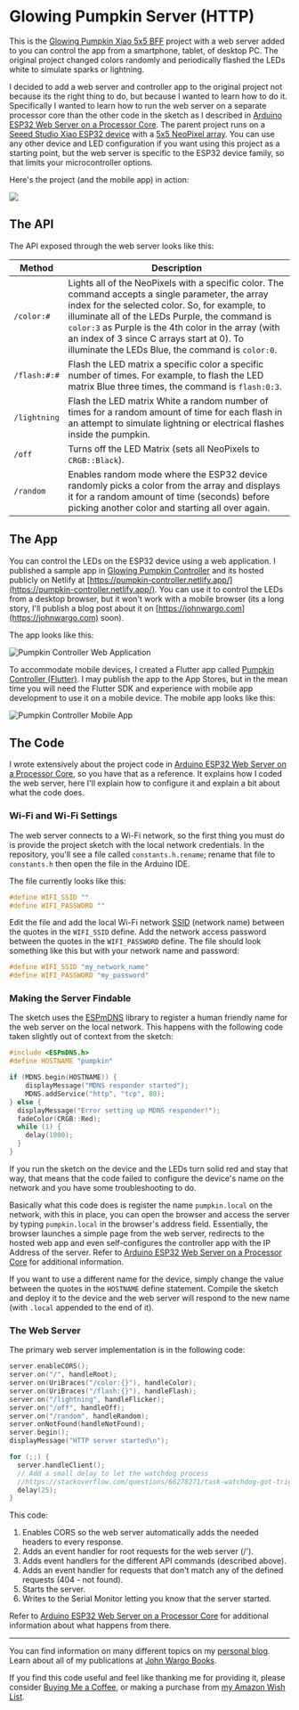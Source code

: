 # Glowing Pumpkin Server (HTTP)

This is the [Glowing Pumpkin Xiao 5x5 BFF](https://github.com/johnwargo/glowing-pumpkin-xiao-bff) project with a web server added to you can control the app from a smartphone, tablet, of desktop PC. The original project changed colors randomly and periodically flashed the LEDs white to simulate sparks or lightning. 

I decided to add a web server and controller app to the original project not because its the right thing to do, but because I wanted to learn how to do it. Specifically I wanted to learn how to run the web server on a separate processor core than the other code in the sketch as I described in [Arduino ESP32 Web Server on a Processor Core](https://johnwargo.com/posts/2023/arduino-esp32-web-server-on-a-processor-core/). The parent project runs on a [Seeed Studio Xiao ESP32 device](https://www.seeedstudio.com/xiao-series-page) with a [5x5 NeoPixel array](https://www.adafruit.com/product/5646). You can use any other device and LED configuration if you want using this project as a starting point, but the web server is specific to the ESP32 device family, so that limits your microcontroller options. 

Here's the project (and the mobile app) in action:

[![](images/thumbnail.jpg)](https://youtube.com/shorts/BMP7LUCIwN0)

## The API

The API exposed through the web server looks like this:

| Method       | Description |
| ------------ | ----------- |
| `/color:#`   | Lights all of the NeoPixels with a specific color. The command accepts a single parameter, the array index for the selected color. So, for example, to illuminate all of the LEDs Purple, the command is `color:3` as Purple is the 4th color in the array (with an index of 3 since C arrays start at 0). To illuminate the LEDs Blue, the command is `color:0`. |
| `/flash:#:#` | Flash the LED matrix a specific color a specific number of times. For example, to flash the LED matrix Blue three times, the command is `flash:0:3`. |
| `/lightning` | Flash the LED matrix White a random number of times for a random amount of time for each flash in an attempt to simulate lightning or electrical flashes inside the pumpkin. |
| `/off`       | Turns off the LED Matrix (sets all NeoPixels to `CRGB::Black`). |
| `/random`    | Enables random mode where the ESP32 device randomly picks a color from the array and displays it for a random amount of time (seconds) before picking another color and starting all over again. |

## The App

You can control the LEDs on the ESP32 device using a web application. I published a sample app in [Glowing Pumpkin Controller](https://github.com/johnwargo/glowing-pumpkin-controller-html/tree/main) and its hosted publicly on Netlify at [https://pumpkin-controller.netlify.app/](https://pumpkin-controller.netlify.app/). You can use it to control the LEDs from a desktop browser, but it won't work with a mobile browser (its a long story, I'll publish a blog post about it on [https://johnwargo.com](https://johnwargo.com) soon). 

The app looks like this:

![Pumpkin Controller Web Application](images/pumpkin-controller-web.png)

To accommodate mobile devices, I created a Flutter app called [Pumpkin Controller (Flutter)](https://github.com/fumblystuff/pumpkin-controller-app-flutter). I may publish the app to the App Stores, but in the mean time you will need the Flutter SDK and experience with mobile app development to use it on a mobile device. The mobile app looks like this:

![Pumpkin Controller Mobile App](images/pumpkin-controller-mobile.png)

## The Code

I wrote extensively about the project code in [Arduino ESP32 Web Server on a Processor Core](https://johnwargo.com/posts/2023/arduino-esp32-web-server-on-a-processor-core/), so you have that as a reference. It explains how I coded the web server, here I'll explain how to configure it and explain a bit about what the code does.

### Wi-Fi and Wi-Fi Settings

The web server connects to a Wi-Fi network, so the first thing you must do is provide the project sketch with the local network credentials. In the repository, you'll see a file called `constants.h.rename`; rename that file to `constants.h` then open the file in the Arduino IDE. 

The file currently looks like this:

```c
#define WIFI_SSID ""
#define WIFI_PASSWORD ""
```

Edit the file and add the local Wi-Fi network [SSID](https://en.wikipedia.org/wiki/Service_set_(802.11_network)#SSID) (network name) between the quotes in the `WIFI_SSID` define. Add the network access password between the quotes in the `WIFI_PASSWORD` define.  The file should look something like this but with your network name and password:

```c
#define WIFI_SSID "my_network_name"
#define WIFI_PASSWORD "my_password"
```

### Making the Server Findable

The sketch uses the [ESPmDNS](https://github.com/espressif/arduino-esp32/blob/master/libraries/ESPmDNS/src/ESPmDNS.h) library to register a human friendly name for the web server on the local network. This happens with the following code taken slightly out of context from the sketch:

```c
#include <ESPmDNS.h>
#define HOSTNAME "pumpkin"

if (MDNS.begin(HOSTNAME)) {
    displayMessage("MDNS responder started");
    MDNS.addService("http", "tcp", 80);
} else {
  displayMessage("Error setting up MDNS responder!");
  fadeColor(CRGB::Red);
  while (1) {
    delay(1000);
  }
}
```

If you run the sketch on the device and the LEDs turn solid red and stay that way, that means that the code failed to configure the device's name on the network and you have some troubleshooting to do. 

Basically what this code does is register the name `pumpkin.local` on the network, with this in place, you can open the browser and access the server by typing `pumpkin.local` in the browser's address field. Essentially, the browser launches a simple page from the web server, redirects to the hosted web app and even self-configures the controller app with the IP Address of the server. Refer to [Arduino ESP32 Web Server on a Processor Core](https://johnwargo.com/posts/2023/arduino-esp32-web-server-on-a-processor-core/) for additional information.

If you want to use a different name for the device, simply change the value between the quotes in the `HOSTNAME` define statement. Compile the sketch and deploy it to the device and the web server will respond to the new name (with `.local` appended to the end of it).

### The Web Server

The primary web server implementation is in the following code:

```c
server.enableCORS();
server.on("/", handleRoot);
server.on(UriBraces("/color:{}"), handleColor);
server.on(UriBraces("/flash:{}"), handleFlash);
server.on("/lightning", handleFlicker);
server.on("/off", handleOff);
server.on("/random", handleRandom);
server.onNotFound(handleNotFound);
server.begin();
displayMessage("HTTP server started\n");

for (;;) {
  server.handleClient();
  // Add a small delay to let the watchdog process
  //https://stackoverflow.com/questions/66278271/task-watchdog-got-triggered-the-tasks-did-not-reset-the-watchdog-in-time
  delay(25);
}
```

This code:

1. Enables CORS so the web server automatically adds the needed headers to every response.
2. Adds an event handler for root requests for the web server (/').
3. Adds event handlers for the different API commands (described above).
4. Adds an event handler for requests that don't match any of the defined requests (404 - not found).
5. Starts the server.
6. Writes to the Serial Monitor letting you know that the server started.

Refer to [Arduino ESP32 Web Server on a Processor Core](https://johnwargo.com/posts/2023/arduino-esp32-web-server-on-a-processor-core/) for additional information about what happens from there.

***

You can find information on many different topics on my [personal blog](http://www.johnwargo.com). Learn about all of my publications at [John Wargo Books](http://www.johnwargobooks.com).

If you find this code useful and feel like thanking me for providing it, please consider <a href="https://www.buymeacoffee.com/johnwargo" target="_blank">Buying Me a Coffee</a>, or making a purchase from [my Amazon Wish List](https://amzn.com/w/1WI6AAUKPT5P9).
